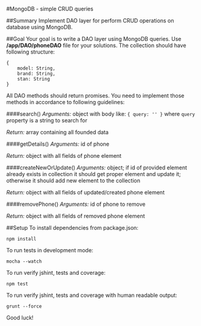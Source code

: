 #MongoDB - simple CRUD queries

##Summary
Implement DAO layer for perform CRUD operations on database using MongoDB.

##Goal
Your goal is to write a DAO layer using MongoDB queries. Use **/app/DAO/phoneDAO** file for your solutions. The collection should have following structure:

```
{
    model: String,
    brand: String,
    stan: String
}
```
 
All DAO methods should return promises. You need to implement those methods in accordance to following guidelines:

####search()
*Arguments:* object with body like: `{ query: '' }` where `query` property is a string to search for

*Return:* array containing all founded data

####getDetails()
*Arguments:* id of phone

*Return:* object with all fields of phone element

####createNewOrUpdate()
*Arguments:* object; if id of provided element already exists in collection it should get proper element and update it; otherwise it should add new element to the collection

*Return:* object with all fields of updated/created phone element

####removePhone()
*Arguments:* id of phone to remove

*Return:* object with all fields of removed phone element



##Setup
To install dependencies from package.json:

    npm install

To run tests in development mode:

    mocha --watch

To run verify jshint, tests and coverage:

    npm test

To run verify jshint, tests and coverage with human readable output:

    grunt --force

 
 
Good luck!
